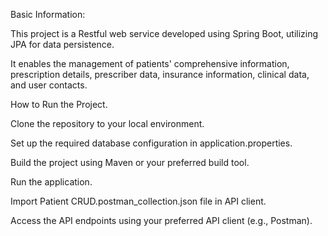 Basic Information:

  This project is a Restful web service developed using Spring Boot, utilizing JPA for data persistence. 

  It enables the management of patients' comprehensive information, prescription details, prescriber data, insurance information, clinical data, and user contacts.


How to Run the Project.

  Clone  the repository to your local environment.

  Set up the required database configuration in application.properties.

  Build the project using Maven or your preferred build tool.

  Run the application.

  Import Patient CRUD.postman_collection.json file in API client.

  Access the API endpoints using your preferred API client (e.g., Postman).
